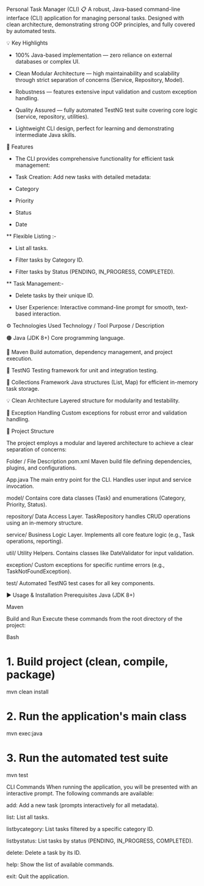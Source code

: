 Personal Task Manager (CLI) 📋
A robust, Java-based command-line interface (CLI) application for managing personal tasks. Designed with clean architecture, demonstrating strong OOP principles, and fully covered by automated tests.

💡 Key Highlights

* 100% Java-based implementation — zero reliance on external databases or complex UI.

* Clean Modular Architecture — high maintainability and scalability through strict separation of concerns (Service, Repository, Model).

* Robustness — features extensive input validation and custom exception handling.

* Quality Assured — fully automated TestNG test suite covering core logic (service, repository, utilities).

* Lightweight CLI design, perfect for learning and demonstrating intermediate Java skills.

🚀 Features

* The CLI provides comprehensive functionality for efficient task management:

* Task Creation: Add new tasks with detailed metadata:

* Category

* Priority

* Status

* Date

 ** Flexible Listing :-

* List all tasks.

* Filter tasks by Category ID.

* Filter tasks by Status (PENDING, IN_PROGRESS, COMPLETED).

** Task Management:-

* Delete tasks by their unique ID.

* User Experience: Interactive command-line prompt for smooth, text-based interaction.

⚙️ Technologies Used
Technology / Tool	Purpose / Description

🟠 Java (JDK 8+)	Core programming language.

🔵 Maven	Build automation, dependency management, and project execution.

🧪 TestNG	Testing framework for unit and integration testing.

🧩 Collections Framework	Java structures (List, Map) for efficient in-memory task storage.

💡 Clean Architecture	Layered structure for modularity and testability.

🧾 Exception Handling	Custom exceptions for robust error and validation handling.

📁 Project Structure

The project employs a modular and layered architecture to achieve a clear separation of concerns:

Folder / File	 Description
pom.xml	       Maven build file defining dependencies, plugins, and configurations.

App.java     	 The main entry point for the CLI. Handles user input and service invocation.

model/	       Contains core data classes (Task) and enumerations (Category, Priority, Status).

repository/   	 Data Access Layer. TaskRepository handles CRUD operations using an in-memory structure.

service/	       Business Logic Layer. Implements all core feature logic (e.g., Task operations, reporting).

util/         	 Utility Helpers. Contains classes like DateValidator for input validation.

exception/	    Custom exceptions for specific runtime errors (e.g., TaskNotFoundException).

test/	          Automated TestNG test cases for all key components.

▶️ Usage & Installation
Prerequisites
Java (JDK 8+)

Maven

Build and Run
Execute these commands from the root directory of the project:

Bash

# 1. Build project (clean, compile, package)
mvn clean install

# 2. Run the application's main class
mvn exec:java

# 3. Run the automated test suite
mvn test

CLI Commands
When running the application, you will be presented with an interactive prompt. The following commands are available:

add: Add a new task (prompts interactively for all metadata).

list: List all tasks.

listbycategory: List tasks filtered by a specific category ID.

listbystatus: List tasks by status (PENDING, IN_PROGRESS, COMPLETED).

delete: Delete a task by its ID.

help: Show the list of available commands.

exit: Quit the application.


